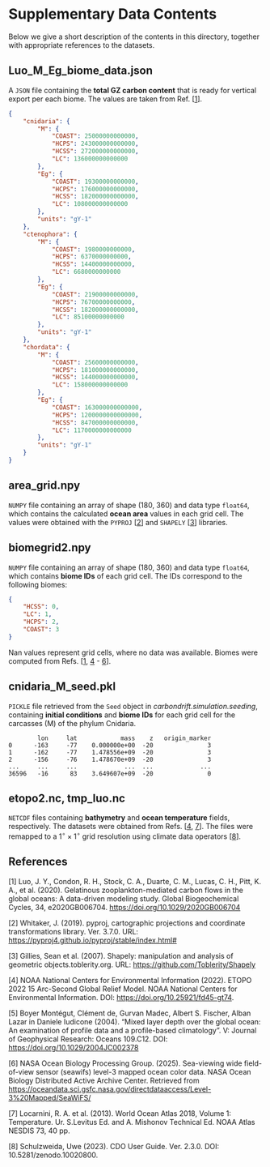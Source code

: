# Supplementary Data Contents

Below we give a short description of the contents in this directory, together with appropriate references to the datasets.

## Luo_M_Eg_biome_data.json

A `JSON` file containing the **total GZ carbon content** that is ready for vertical export per each biome. The values are taken from Ref. [[1](#references)].

```json
{
    "cnidaria": {
        "M": {
            "COAST": 25000000000000,
            "HCPS": 243000000000000,
            "HCSS": 272000000000000,
            "LC": 136000000000000
        },
        "Eg": {
            "COAST": 19300000000000,
            "HCPS": 176000000000000, 
            "HCSS": 182000000000000,
            "LC": 108000000000000
        },
        "units": "gY-1"
    },
    "ctenophora": {
        "M": {
            "COAST": 1980000000000, 
            "HCPS": 6370000000000,
            "HCSS": 14400000000000, 
            "LC": 6680000000000
        },
        "Eg": {
            "COAST": 21900000000000, 
            "HCPS": 76700000000000, 
            "HCSS": 182000000000000, 
            "LC": 85100000000000
        },
        "units": "gY-1"
    },
    "chordata": {
        "M": {
            "COAST": 25600000000000,
            "HCPS": 181000000000000,
            "HCSS": 144000000000000,
            "LC": 158000000000000
        },
        "Eg": {
            "COAST": 163000000000000, 
            "HCPS": 1200000000000000, 
            "HCSS": 847000000000000, 
            "LC": 1170000000000000
        },
        "units": "gY-1"
    }
}
```

## area_grid.npy

`NUMPY` file containing an array of shape (180, 360) and data type `float64`, which contains the calculated **ocean area** values in each grid cell. The values were obtained with the `PYPROJ` [[2](#references)] and `SHAPELY` [[3](#references)] libraries.

## biomegrid2.npy

`NUMPY` file containing an array of shape (180, 360) and data type `float64`, which contains **biome IDs** of each grid cell. The IDs correspond to the following biomes:

```json
{
    "HCSS": 0,
    "LC": 1,
    "HCPS": 2,
    "COAST": 3
}
```
Nan values represent grid cells, where no data was available. Biomes were computed from Refs. [[1](#references), [4](#references) - [6](#references)].

## cnidaria_M_seed.pkl

`PICKLE` file retrieved from the `Seed` object in *carbondrift.simulation.seeding*, containing **initial conditions** and **biome IDs** for each grid cell for the carcasses (M) of the phylum Cnidaria.

```console
        lon     lat            mass    z   origin_marker
0      -163     -77    0.000000e+00  -20               3
1      -162     -77    1.478556e+09  -20               3
2      -156     -76    1.478670e+09  -20               3
...     ...     ...             ...  ...             ...
36596   -16      83    3.649607e+09  -20               0
```

## etopo2.nc, tmp_luo.nc

`NETCDF` files containing **bathymetry** and **ocean temperature** fields, respectively. The datasets were obtained from Refs. [[4](#references), [7](#references)]. The files were remapped to a $1^\circ \times 1^\circ$ grid resolution using climate data operators [[8](#references)].

## References

[1] Luo, J. Y., Condon, R. H., Stock, C. A., Duarte, C. M., Lucas, C. H., Pitt, K. A., et al. (2020). Gelatinous zooplankton-mediated carbon flows in the global oceans: A data-driven modeling study. Global Biogeochemical Cycles, 34, e2020GB006704. https://doi.org/10.1029/2020GB006704

[2] Whitaker, J. (2019). pyproj, cartographic projections and coordinate transformations library. Ver. 3.7.0. URL: https://pyproj4.github.io/pyproj/stable/index.html#

[3] Gillies, Sean et al. (2007). Shapely: manipulation and analysis of geometric objects.toblerity.org. URL: https://github.com/Toblerity/Shapely

[4] NOAA National Centers for Environmental Information (2022). ETOPO 2022 15 Arc-Second Global Relief Model. NOAA National Centers for Environmental Information. DOI: https://doi.org/10.25921/fd45-gt74.

[5] Boyer Montégut, Clément de, Gurvan Madec, Albert S. Fischer, Alban Lazar in Daniele Iudicone (2004). “Mixed layer depth over the global ocean: An examination of profile data and a profile-based climatology”. V: Journal of Geophysical Research: Oceans 109.C12. DOI: https://doi.org/10.1029/2004JC002378

[6] NASA Ocean Biology Processing Group. (2025). Sea-viewing wide field-of-view sensor (seawifs) level-3 mapped ocean color data. NASA Ocean Biology Distributed Active Archive Center. Retrieved from https://oceandata.sci.gsfc.nasa.gov/directdataaccess/Level-3%20Mapped/SeaWiFS/

[7] Locarnini, R. A. et al. (2013). World Ocean Atlas 2018, Volume 1: Temperature. Ur. S.Levitus Ed. and A. Mishonov Technical Ed. NOAA Atlas NESDIS 73, 40 pp.

[8] Schulzweida, Uwe (2023). CDO User Guide. Ver. 2.3.0. DOI: 10.5281/zenodo.10020800.